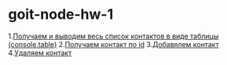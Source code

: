 # goit-node-hw-1
1.[Получаем и выводим весь список контактов в виде таблицы (console.table)](https://ibb.co/mJvYnJb)
2.[Получаем контакт по id](https://ibb.co/X7HH9NN)
3.[Добавялем контакт](https://ibb.co/HNTQPb8)
4.[Удаляем контакт](https://ibb.co/xSs9TzQ)
